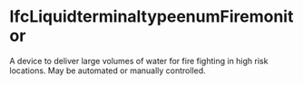 IfcLiquidterminaltypeenumFiremonitor
====================================
A device to deliver large volumes of water for fire fighting in high risk
locations. May be automated or manually controlled.  


